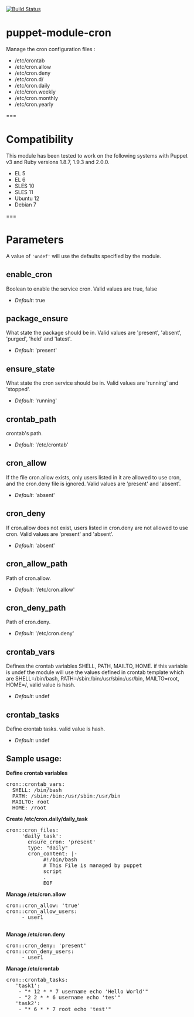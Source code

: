 [![Build Status](https://travis-ci.org/erobhal/seln-module-cron.svg?branch=master)](https://travis-ci.org/erobhal/seln-module-cron)

# puppet-module-cron

Manage the cron configuration files :

- /etc/crontab
- /etc/cron.allow
- /etc/cron.deny
- /etc/cron.d/
- /etc/cron.daily
- /etc/cron.weekly
- /etc/cron.monthly
- /etc/cron.yearly


===

# Compatibility

This module has been tested to work on the following systems with Puppet v3 and Ruby versions 1.8.7, 1.9.3 and 2.0.0.

 * EL 5
 * EL 6
 * SLES 10
 * SLES 11
 * Ubuntu 12
 * Debian 7

===

# Parameters
A value of `'undef'` will use the defaults specified by the module.


enable_cron
---------------
Boolean to enable the service cron. Valid values are true, false

- *Default*: true

package_ensure
----------------
What state the package should be in. Valid values are 'present', 'absent', 'purged', 'held' and 'latest'.

- *Default*: 'present'

ensure_state
---------------
What state the cron service should be in. Valid values are 'running' and 'stopped'.

- *Default*: 'running'

crontab_path
---------------
crontab's path.

- *Default*: '/etc/crontab'

cron_allow
--------------
If the file cron.allow exists, only users listed in it are allowed to use cron, and the cron.deny file is ignored. Valid values are 'present' and 'absent'.

- *Default*: 'absent'

cron_deny
------------
If cron.allow does not exist, users listed in cron.deny are not allowed to use cron. Valid values are 'present' and 'absent'.

- *Default*: 'absent'

cron_allow_path
---------------
Path of cron.allow.

- *Default*: '/etc/cron.allow'

cron_deny_path
--------------
Path of cron.deny.

- *Default*: '/etc/cron.deny'

crontab_vars
-------------
Defines the crontab variables SHELL, PATH, MAILTO, HOME. if this variable is undef the module will use the values defined in crontab template which are SHELL=/bin/bash, PATH=/sbin:/bin:/usr/sbin:/usr/bin, MAILTO=root, HOME=/, valid value is hash.

- *Default*: undef

crontab_tasks
----------------
Define crontab tasks. valid value is hash.

- *Default*: undef

## Sample usage:

**Define crontab variables**
<pre>
cron::crontab_vars:
  SHELL: /bin/bash
  PATH: /sbin:/bin:/usr/sbin:/usr/bin
  MAILTO: root
  HOME: /root
</pre>

**Create /etc/cron.daily/daily_task**
<pre>
cron::cron_files:
     'daily_task':
       ensure_cron: 'present'
       type: "daily"
       cron_content: |-
            #!/bin/bash
            # This File is managed by puppet
            script
            .
            EOF
</pre>

**Manage /etc/cron.allow**
<pre>
cron::cron_allow: 'true'
cron::cron_allow_users:
     - user1

</pre>

**Manage /etc/cron.deny**
<pre>
cron::cron_deny: 'present'
cron::cron_deny_users:
     - user1
</pre>

**Manage /etc/crontab**
<pre>
cron::crontab_tasks:
   'task1':
    - "* 12 * * 7 username echo 'Hello World'"
    - "2 2 * * 6 username echo 'tes'"
   'task2':
    - "* 6 * * 7 root echo 'test'"
</pre>
